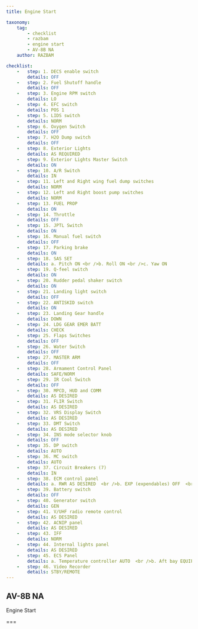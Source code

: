 ```yaml
---
title: Engine Start

taxonomy:
    tag:
        - checklist
        - razbam
        - engine start
        - AV-8B NA
    author: RAZBAM

checklist:
    -   step: 1. DECS enable switch 
        details: OFF 
    -   step: 2. Fuel Shutoff handle 
        details: OFF 
    -   step: 3. Engine RPM switch 
        details: LO 
    -   step: 4. EFC switch 
        details: POS 1 
    -   step: 5. LIDS switch 
        details: NORM 
    -   step: 6. Oxygen Switch 
        details: OFF 
    -   step: 7. H2O Dump switch 
        details: OFF 
    -   step: 8. Exterior Lights 
        details: AS REQUIRED 
    -   step: 9. Exterior Lights Master Switch 
        details: ON 
    -   step: 10. A/R Switch 
        details: IN 
    -   step: 11. Left and Right wing fuel dump switches 
        details: NORM 
    -   step: 12. Left and Right boost pump switches 
        details: NORM 
    -   step: 13. FUEL PROP 
        details: ON 
    -   step: 14. Throttle 
        details: OFF 
    -   step: 15. JPTL Switch 
        details: ON 
    -   step: 16. Manual fuel switch 
        details: OFF 
    -   step: 17. Parking brake 
        details: ON 
    -   step: 18. SAS SET  
        details: a. Pitch ON <br />b. Roll ON <br />c. Yaw ON 
    -   step: 19. Q-feel switch 
        details: ON 
    -   step: 20. Rudder pedal shaker switch 
        details: ON 
    -   step: 21. Landing light switch 
        details: OFF 
    -   step: 22. ANTISKID switch 
        details: ON 
    -   step: 23. Landing Gear handle 
        details: DOWN 
    -   step: 24. LDG GEAR EMER BATT 
        details: CHECK 
    -   step: 25. Flaps Switches 
        details: OFF 
    -   step: 26. Water Switch 
        details: OFF 
    -   step: 27. MASTER ARM 
        details: OFF 
    -   step: 28. Armament Control Panel 
        details: SAFE/NORM 
    -   step: 29. IR Cool Switch 
        details: OFF 
    -   step: 30. MPCD, HUD and COMM 
        details: AS DESIRED 
    -   step: 31. FLIR Switch 
        details: AS DESIRED 
    -   step: 32. VRS Display Switch 
        details: AS DESIRED 
    -   step: 33. DMT Switch 
        details: AS DESIRED 
    -   step: 34. INS mode selector knob 
        details: OFF 
    -   step: 35. DP switch 
        details: AUTO 
    -   step: 36. MC switch 
        details: AUTO 
    -   step: 37. Circuit Breakers (7) 
        details: IN 
    -   step: 38. ECM control panel  
        details: a. RWR AS DESIRED  <br />b. EXP (expendables) OFF  <br />c. ECM OFF 
    -   step: 39. Battery switch 
        details: OFF 
    -   step: 40. Generator switch 
        details: GEN 
    -   step: 41. V/UHF radio remote control 
        details: AS DESIRED 
    -   step: 42. ACNIP panel 
        details: AS DESIRED 
    -   step: 43. IFF 
        details: NORM 
    -   step: 44. Internal lights panel 
        details: AS DESIRED 
    -   step: 45. ECS Panel  
        details: a. Temperature controller AUTO  <br />b. Aft bay EQUIP Switch ON  <br />c. DEFOG switch NORM  <br />d. Cabin pressure switch NORM 
    -   step: 46. Video Recorder 
        details: STBY/REMOTE 
---
```


## AV-8B NA 
Engine Start

===
